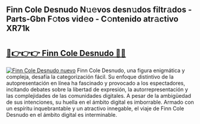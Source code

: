 ## Finn Cole Desnudo N𝚞𝚎vos desn𝚞dos filtr𝚊dos - Parts-Gbn F𝚘tos vid𝚎o - C𝚘ntenido atr𝚊ctivo XR71k

# <h2><a href="http://mb0ue4.tromn.icu/?c=Finn+Cole+Desnudo">🔗👉👉👉 Finn Cole Desnudo 🔗🔗</a></h2>

[![Finn Cole Desnudo nuevo](https://i.imgur.com/pEAQMta.gif)](http://mb0ue4.tromn.icu/?c=Finn+Cole+Desnudo)
Finn Cole Desnudo, una figura enigmática y compleja, desafía la categorización fácil. Su enfoque distintivo de la autopresentación en línea ha fascinado y provocado a los espectadores, incitando debates sobre la libertad de expresión, la autorrepresentación y las complejidades de las comunidades digitales. A pesar de la ambigüedad de sus intenciones, su huella en el ámbito digital es imborrable. Armado con un espíritu inquebrantable y un atractivo innegable, el viaje de Finn Cole Desnudo en el ámbito digital es interminable.
